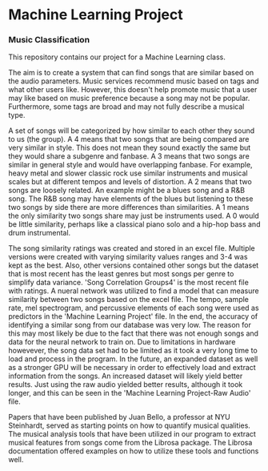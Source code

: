 # Machine Learning Project
### Music Classification

This repository contains our project for a Machine Learning class. 

The aim is to create a system that can find songs that are similar based on the audio parameters. Music services recommend music based on tags and what other users like. However, this doesn't help promote music that a user may like based on music preference because a song may not be popular. Furthermore, some tags are broad and may not fully describe a musical type. 

A set of songs will be categorized by how similar to each other they sound to us (the group). A 4 means that two songs that are being compared are very similar in style. This does not mean they sound exactly the same but they would share a subgenre and fanbase. A 3 means that two songs are similar in general style and would have overlapping fanbase. For example, heavy metal and slower classic rock use similar instruments and musical scales but at different tempos and levels of distortion. A 2 means that two songs are loosely related. An example might be a blues song and a R&B song. The R&B song may have elements of the blues but listening to these two songs by side there are more differences than similarities. A 1 means the only similarity two songs share may just be instruments used. A 0 would be little similarity, perhaps like a classical piano solo and a hip-hop bass and drum instrumental.

The song similarity ratings was created and stored in an excel file. Multiple versions were created with varying similarity values ranges and 3-4 was kept as the best. Also, other versions contained other songs but the dataset that is most recent has the least genres but most songs per genre to simplify data variance. 'Song Correlation Groups4' is the most recent file with ratings.
A nueral network was utilized to find a model that can measure similarity between two songs based on the excel file. The tempo, sample rate, mel spectrogram, and percussive elements of each song were used as predictors in the 'Machine Learning Project' file. In the end, the accuracy of identifying a similar song from our database was very low. The reason for this may most likely be due to the fact that there was not enough songs and data for the neural network to train on. Due to limitations in hardware howevever, the song data set had to be limited as it took a very long time to load and process in the program. In the future, an expanded dataset as well as a stronger GPU will be necessary in order to effectively load and extract information from the songs. An increased dataset will likely yield better results. Just using the raw audio yielded better results, although it took longer, and this can be seen in the 'Machine Learning Project-Raw Audio' file.

Papers that have been published by Juan Bello, a professor at NYU Steinhardt, served as starting points on how to quantify musical qualities. The musical analysis tools that have been utilized in our program to extract musical features from songs come from the Librosa package. The Librosa documentation offered examples on how to utilize these tools and functions well.

